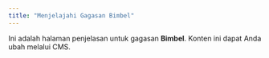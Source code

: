 ```yaml
---
title: "Menjelajahi Gagasan Bimbel"
---
```


Ini adalah halaman penjelasan untuk gagasan **Bimbel**. Konten ini dapat Anda ubah melalui CMS.
